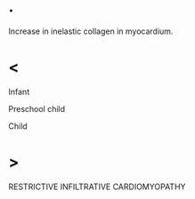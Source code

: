 # .

Increase in inelastic collagen in myocardium.

# <

Infant

Preschool child

Child

# >

RESTRICTIVE INFILTRATIVE CARDIOMYOPATHY
